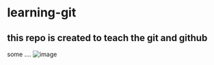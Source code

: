 # learning-git

## this repo is created to teach the git and github

some ....
![image](https://user-images.githubusercontent.com/95267073/213969959-8d4a9ce5-df86-47c5-8003-fd9a9d2fd127.png)

